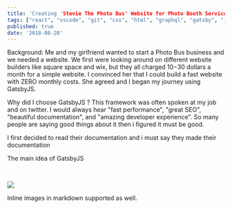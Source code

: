 ```yaml
---
title: 'Creating 'Stevie The Photo Bus' Website for Photo Booth Services'
tags: ["react", "vscode", "git", "css", "html", "graphql", "gatsby", "java", "personalproject" ]
published: true
date: '2018-08-20'
---
```


Background: Me and my girlfriend wanted to start a Photo Bus business and we needed a website. We first were looking around on different website builders like square space and wix, but they all charged $10-$30 dollars a month for a simple website. I convinced her that I could build a fast website with ZERO monthly costs. She agreed and I began my journey using GatsbyJS.

Why did I choose GatsbyJS ? This framework was often spoken at my job and on twitter. I would always hear "fast performance", "great SEO", "beautiful documentation", and "amazing developer experience". So many people are saying good things about it then i figured it must be good.

I first decided to read their documentation and i must say they made their documentation 

The main idea of GatsbyJS 

<br>

![](../../../src/images/gatsby-icon.png)

Inline images in markdown supported as well.

